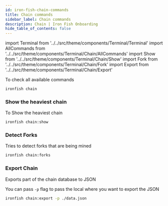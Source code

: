 ```yaml
---
id: iron-fish-chain-commands
title: Chain commands
sidebar_label: Chain commands
description: Chain | Iron Fish Onboarding
hide_table_of_contents: false
---
```

import Terminal from '../../src/theme/components/Terminal/Terminal'
import AllCommands from '../../src/theme/components/Terminal/Chain/AllCommands'
import Show from '../../src/theme/components/Terminal/Chain/Show'
import Fork from '../../src/theme/components/Terminal/Chain/Fork'
import Export from '../../src/theme/components/Terminal/Chain/Export'




To check all available commands
```sh
ironfish chain
```
<Terminal command={AllCommands} />

### Show the heaviest chain
To Show the heaviest chain
```sh
ironfish chain:show
```
<Terminal command={Show} />

### Detect Forks
Tries to detect forks that are being mined
```sh
ironfish chain:forks
```
<Terminal command={Fork} />


### Export Chain
Exports part of the chain database to JSON

You can pass `-p` flag to pass the local where you want to export the JSON
```sh
ironfish chain:export -p ./data.json
```
<Terminal command={Export} />
